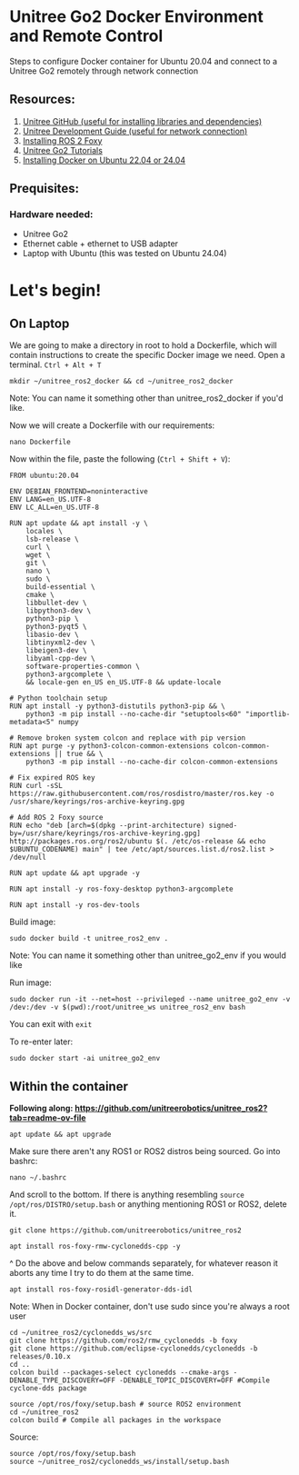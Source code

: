 # Unitree Go2 Docker Environment and Remote Control
Steps to configure Docker container for Ubuntu 20.04 and connect to a Unitree Go2 remotely through network connection

## Resources:
1. [Unitree GitHub (useful for installing libraries and dependencies)](https://github.com/unitreerobotics/unitree_ros2?tab=readme-ov-file)
2. [Unitree Development Guide (useful for network connection)](https://support.unitree.com/home/en/developer/Quick_start)
3. [Installing ROS 2 Foxy](https://docs.ros.org/en/foxy/Installation/Ubuntu-Install-Debians.html)
4. [Unitree Go2 Tutorials](https://www.docs.quadruped.de/projects/go2/html/go2_driver.html)
5. [Installing Docker on Ubuntu 22.04 or 24.04](https://docs.docker.com/engine/install/ubuntu/)

## Prequisites:
### Hardware needed:
* Unitree Go2
* Ethernet cable + ethernet to USB adapter
* Laptop with Ubuntu (this was tested on Ubuntu 24.04)

# Let's begin!
## On Laptop
We are going to make a directory in root to hold a Dockerfile, which will contain instructions to create the specific Docker image we need. Open a terminal. `Ctrl + Alt + T`
```
mkdir ~/unitree_ros2_docker && cd ~/unitree_ros2_docker
```
Note: You can name it something other than unitree_ros2_docker if you'd like.

Now we will create a Dockerfile with our requirements:
```
nano Dockerfile
```

Now within the file, paste the following (`Ctrl + Shift + V`):
```                                                                
FROM ubuntu:20.04

ENV DEBIAN_FRONTEND=noninteractive
ENV LANG=en_US.UTF-8
ENV LC_ALL=en_US.UTF-8

RUN apt update && apt install -y \
    locales \
    lsb-release \
    curl \
    wget \
    git \
    nano \
    sudo \
    build-essential \
    cmake \
    libbullet-dev \
    libpython3-dev \
    python3-pip \
    python3-pyqt5 \
    libasio-dev \
    libtinyxml2-dev \
    libeigen3-dev \
    libyaml-cpp-dev \
    software-properties-common \
    python3-argcomplete \
    && locale-gen en_US en_US.UTF-8 && update-locale

# Python toolchain setup
RUN apt install -y python3-distutils python3-pip && \
    python3 -m pip install --no-cache-dir "setuptools<60" "importlib-metadata<5" numpy

# Remove broken system colcon and replace with pip version
RUN apt purge -y python3-colcon-common-extensions colcon-common-extensions || true && \
    python3 -m pip install --no-cache-dir colcon-common-extensions

# Fix expired ROS key
RUN curl -sSL https://raw.githubusercontent.com/ros/rosdistro/master/ros.key -o /usr/share/keyrings/ros-archive-keyring.gpg

# Add ROS 2 Foxy source
RUN echo "deb [arch=$(dpkg --print-architecture) signed-by=/usr/share/keyrings/ros-archive-keyring.gpg] http://packages.ros.org/ros2/ubuntu $(. /etc/os-release && echo $UBUNTU_CODENAME) main" | tee /etc/apt/sources.list.d/ros2.list > /dev/null

RUN apt update && apt upgrade -y

RUN apt install -y ros-foxy-desktop python3-argcomplete

RUN apt install -y ros-dev-tools
```

Build image:
```
sudo docker build -t unitree_ros2_env .
```
Note: You can name it something other than unitree_go2_env if you would like

Run image:
```
sudo docker run -it --net=host --privileged --name unitree_go2_env -v /dev:/dev -v $(pwd):/root/unitree_ws unitree_ros2_env bash
```

You can exit with `exit`

To re-enter later:
```
sudo docker start -ai unitree_go2_env
```

## Within the container
**Following along: https://github.com/unitreerobotics/unitree_ros2?tab=readme-ov-file**
```
apt update && apt upgrade
```

Make sure there aren't any ROS1 or ROS2 distros being sourced. Go into bashrc:
```
nano ~/.bashrc
```
And scroll to the bottom. If there is anything resembling `source /opt/ros/DISTRO/setup.bash` or anything mentioning ROS1 or ROS2, delete it.

```
git clone https://github.com/unitreerobotics/unitree_ros2
```
```
apt install ros-foxy-rmw-cyclonedds-cpp -y
```
^ Do the above and below commands separately, for whatever reason it aborts any time I try to do them at the same time.
```
apt install ros-foxy-rosidl-generator-dds-idl
```
Note: When in Docker container, don't use sudo since you're always a root user
```
cd ~/unitree_ros2/cyclonedds_ws/src
git clone https://github.com/ros2/rmw_cyclonedds -b foxy
git clone https://github.com/eclipse-cyclonedds/cyclonedds -b releases/0.10.x 
cd ..
colcon build --packages-select cyclonedds --cmake-args -DENABLE_TYPE_DISCOVERY=OFF -DENABLE_TOPIC_DISCOVERY=OFF #Compile cyclone-dds package
```
```
source /opt/ros/foxy/setup.bash # source ROS2 environment
cd ~/unitree_ros2
colcon build # Compile all packages in the workspace
```

Source:
```
source /opt/ros/foxy/setup.bash
source ~/unitree_ros2/cyclonedds_ws/install/setup.bash
```
